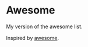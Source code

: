 # Awesome

My version of the awesome list.

Inspired by [awesome](https://github.com/sindresorhus/awesome).
